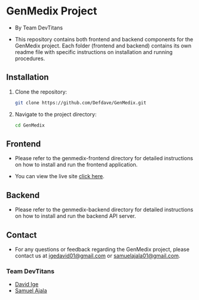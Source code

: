 # GenMedix Project
- By Team DevTitans

- This repository contains both frontend and backend components for the GenMedix project. Each folder (frontend and backend) contains its own readme file with specific instructions on installation and running procedures.

## Installation
1. Clone the repository:
    ```bash
    git clone https://github.com/Defdave/GenMedix.git
    ```
2. Navigate to the project directory:
    ```bash
    cd GenMedix
    ```

## Frontend
- Please refer to the genmedix-frontend directory for detailed instructions on how to install and run the frontend application.

- You can view the live site [click here](https://genmedix.vercel.app).

## Backend
- Please refer to the genmedix-backend directory for detailed instructions on how to install and run the backend API server.

## Contact
- For any questions or feedback regarding the GenMedix project, please contact us at igedavid01@gmail.com or samuelajala01@gmail.com.

### Team DevTitans
- [David Ige](https://github.com/defdave)
- [Samuel Ajala](https://github.com/samuelajala01)